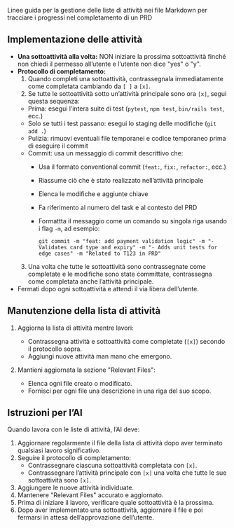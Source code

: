 Linee guida per la gestione delle liste di attività nei file Markdown per tracciare i progressi nel completamento di un PRD

## Implementazione delle attività

- **Una sottoattività alla volta:** NON iniziare la prossima sottoattività finché non chiedi il permesso all’utente e l’utente non dice "yes" o "y".
- **Protocollo di completamento:**  
  1. Quando completi una sottoattività, contrassegnala immediatamente come completata cambiando da `[ ]` a `[x]`.
  2. Se tutte le sottoattività sotto un’attività principale sono ora `[x]`, segui questa sequenza:
    - Prima: esegui l’intera suite di test (`pytest`, `npm test`, `bin/rails test`, ecc.)
    - Solo se tutti i test passano: esegui lo staging delle modifiche (`git add .`)
    - Pulizia: rimuovi eventuali file temporanei e codice temporaneo prima di eseguire il commit
    - Commit: usa un messaggio di commit descrittivo che:
      - Usa il formato conventional commit (`feat:`, `fix:`, `refactor:`, ecc.)
      - Riassume ciò che è stato realizzato nell’attività principale
      - Elenca le modifiche e aggiunte chiave
      - Fa riferimento al numero del task e al contesto del PRD
      - Formattta il messaggio come un comando su singola riga usando i flag `-m`, ad esempio:

        ```
        git commit -m "feat: add payment validation logic" -m "- Validates card type and expiry" -m "- Adds unit tests for edge cases" -m "Related to T123 in PRD"
        ```
  3. Una volta che tutte le sottoattività sono contrassegnate come completate e le modifiche sono state committate, contrassegna come completata anche l’attività principale.
- Fermati dopo ogni sottoattività e attendi il via libera dell’utente.

## Manutenzione della lista di attività

1. Aggiorna la lista di attività mentre lavori:
   - Contrassegna attività e sottoattività come completate (`[x]`) secondo il protocollo sopra.
   - Aggiungi nuove attività man mano che emergono.

2. Mantieni aggiornata la sezione "Relevant Files":
   - Elenca ogni file creato o modificato.
   - Fornisci per ogni file una descrizione in una riga del suo scopo.

## Istruzioni per l’AI

Quando lavora con le liste di attività, l’AI deve:

1. Aggiornare regolarmente il file della lista di attività dopo aver terminato qualsiasi lavoro significativo.
2. Seguire il protocollo di completamento:
   - Contrassegnare ciascuna sottoattività completata con `[x]`.
   - Contrassegnare l’attività principale con `[x]` una volta che tutte le sue sottoattività sono `[x]`.
3. Aggiungere le nuove attività individuate.
4. Mantenere "Relevant Files" accurato e aggiornato.
5. Prima di iniziare il lavoro, verificare quale sottoattività è la prossima.
6. Dopo aver implementato una sottoattività, aggiornare il file e poi fermarsi in attesa dell’approvazione dell’utente.
